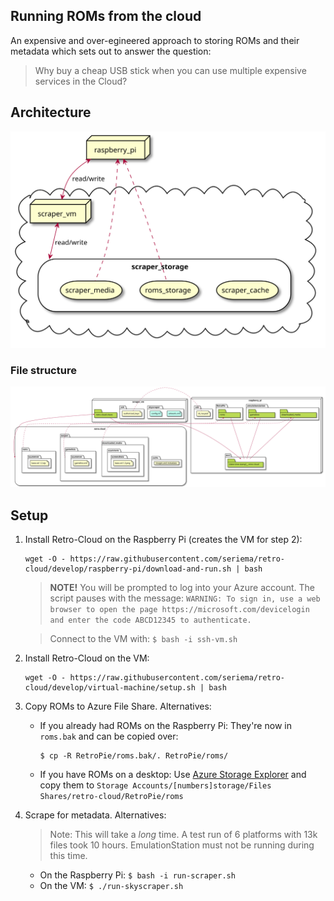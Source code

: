 Running ROMs from the cloud
---

An expensive and over-egineered approach to storing ROMs and their metadata which sets out to answer the question:
> Why buy a cheap USB stick when you can use multiple expensive services in the Cloud?

## Architecture

![architecture-diagram](diagrams/architecture.svg)

### File structure

![filestructure-diagram](diagrams/filestructure.svg)

## Setup

1. Install Retro-Cloud on the Raspberry Pi (creates the VM for step 2):
    ```
    wget -O - https://raw.githubusercontent.com/seriema/retro-cloud/develop/raspberry-pi/download-and-run.sh | bash
    ```
    > **NOTE!** You will be prompted to log into your Azure account. The script pauses with the message:
    > `WARNING: To sign in, use a web browser to open the page https://microsoft.com/devicelogin and enter the code ABCD12345 to authenticate.`

    > Connect to the VM with: `$ bash -i ssh-vm.sh`
1. Install Retro-Cloud on the VM:
    ```
    wget -O - https://raw.githubusercontent.com/seriema/retro-cloud/develop/virtual-machine/setup.sh | bash
    ```
1. Copy ROMs to Azure File Share. Alternatives:
    * If you already had ROMs on the Raspberry Pi: They're now in `roms.bak` and can be copied over:
        ```
        $ cp -R RetroPie/roms.bak/. RetroPie/roms/
        ```
    * If you have ROMs on a desktop: Use [Azure Storage Explorer](https://azure.microsoft.com/en-us/features/storage-explorer/) and copy them to `Storage Accounts/[numbers]storage/Files Shares/retro-cloud/RetroPie/roms`
1. Scrape for metadata. Alternatives:
    > Note: This will take a _long_ time. A test run of 6 platforms with 13k files took 10 hours. EmulationStation must not be running during this time.
    * On the Raspberry Pi: `$ bash -i run-scraper.sh`
    * On the VM: `$ ./run-skyscraper.sh`
